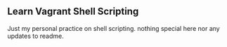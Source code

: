 ## Learn Vagrant Shell Scripting
Just my personal practice on shell scripting. nothing special here nor any updates to readme.